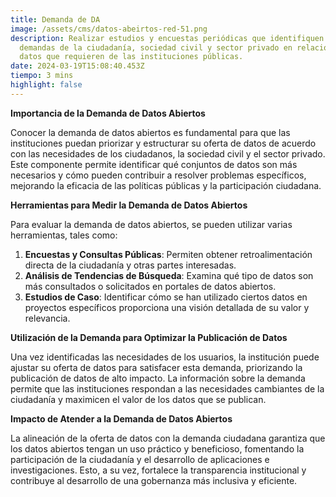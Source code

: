 ```yaml
---
title: Demanda de DA
image: /assets/cms/datos-abeirtos-red-51.png
description: Realizar estudios y encuestas periódicas que identifiquen las
  demandas de la ciudadanía, sociedad civil y sector privado en relación con los
  datos que requieren de las instituciones públicas.
date: 2024-03-19T15:08:40.453Z
tiempo: 3 mins
highlight: false
---
```

<!--StartFragment-->

**Importancia de la Demanda de Datos Abiertos**

Conocer la demanda de datos abiertos es fundamental para que las instituciones puedan priorizar y estructurar su oferta de datos de acuerdo con las necesidades de los ciudadanos, la sociedad civil y el sector privado. Este componente permite identificar qué conjuntos de datos son más necesarios y cómo pueden contribuir a resolver problemas específicos, mejorando la eficacia de las políticas públicas y la participación ciudadana.

**Herramientas para Medir la Demanda de Datos Abiertos**

Para evaluar la demanda de datos abiertos, se pueden utilizar varias herramientas, tales como:

1. **Encuestas y Consultas Públicas**: Permiten obtener retroalimentación directa de la ciudadanía y otras partes interesadas.
2. **Análisis de Tendencias de Búsqueda**: Examina qué tipo de datos son más consultados o solicitados en portales de datos abiertos.
3. **Estudios de Caso**: Identificar cómo se han utilizado ciertos datos en proyectos específicos proporciona una visión detallada de su valor y relevancia.

**Utilización de la Demanda para Optimizar la Publicación de Datos**

Una vez identificadas las necesidades de los usuarios, la institución puede ajustar su oferta de datos para satisfacer esta demanda, priorizando la publicación de datos de alto impacto. La información sobre la demanda permite que las instituciones respondan a las necesidades cambiantes de la ciudadanía y maximicen el valor de los datos que se publican.

**Impacto de Atender a la Demanda de Datos Abiertos**

La alineación de la oferta de datos con la demanda ciudadana garantiza que los datos abiertos tengan un uso práctico y beneficioso, fomentando la participación de la ciudadanía y el desarrollo de aplicaciones e investigaciones. Esto, a su vez, fortalece la transparencia institucional y contribuye al desarrollo de una gobernanza más inclusiva y eficiente.

<!--EndFragment-->